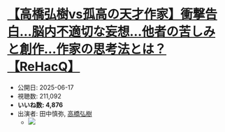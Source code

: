 # [【高橋弘樹vs孤高の天才作家】衝撃告白…脳内不適切な妄想…他者の苦しみと創作…作家の思考法とは？【ReHacQ】](https://www.youtube.com/watch?v=GOQrAC8VScI)
-   公開日: 2025-06-17
-   視聴数: 211,092
-   **いいね数: 4,876**
-   出演者: 田中慎弥, [高橋弘樹](/rehacq_fan/people/高橋弘樹 "wikilink")
    - [![](https://img.youtube.com/vi/GOQrAC8VScI/hqdefault.jpg)](https://www.youtube.com/watch?v=GOQrAC8VScI)
